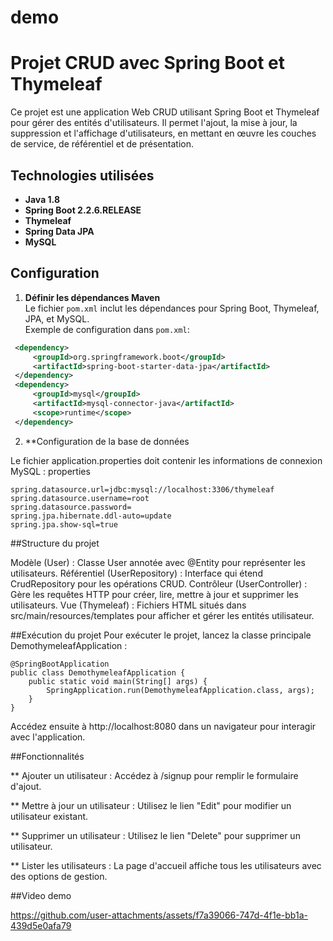 # demo
# Projet CRUD avec Spring Boot et Thymeleaf

Ce projet est une application Web CRUD utilisant Spring Boot et Thymeleaf pour gérer des entités d'utilisateurs. Il permet l'ajout, la mise à jour, la suppression et l'affichage d'utilisateurs, en mettant en œuvre les couches de service, de référentiel et de présentation.

## Technologies utilisées

- **Java 1.8**
- **Spring Boot 2.2.6.RELEASE**
- **Thymeleaf**
- **Spring Data JPA**
- **MySQL**

## Configuration

1. **Définir les dépendances Maven**  
   Le fichier `pom.xml` inclut les dépendances pour Spring Boot, Thymeleaf, JPA, et MySQL.  
   Exemple de configuration dans `pom.xml`:

  ``` xml
   <dependency>
       <groupId>org.springframework.boot</groupId>
       <artifactId>spring-boot-starter-data-jpa</artifactId>
   </dependency>
   <dependency>
       <groupId>mysql</groupId>
       <artifactId>mysql-connector-java</artifactId>
       <scope>runtime</scope>
   </dependency>
  ``` 
   

2. **Configuration de la base de données

Le fichier application.properties doit contenir les informations de connexion MySQL :
properties
```
spring.datasource.url=jdbc:mysql://localhost:3306/thymeleaf
spring.datasource.username=root
spring.datasource.password=
spring.jpa.hibernate.ddl-auto=update
spring.jpa.show-sql=true
```

##Structure du projet

Modèle (User) : Classe User annotée avec @Entity pour représenter les utilisateurs.
Référentiel (UserRepository) : Interface qui étend CrudRepository pour les opérations CRUD.
Contrôleur (UserController) : Gère les requêtes HTTP pour créer, lire, mettre à jour et supprimer les utilisateurs.
Vue (Thymeleaf) : Fichiers HTML situés dans src/main/resources/templates pour afficher et gérer les entités utilisateur.


##Exécution du projet
Pour exécuter le projet, lancez la classe principale DemothymeleafApplication :
```
@SpringBootApplication
public class DemothymeleafApplication {
    public static void main(String[] args) {
        SpringApplication.run(DemothymeleafApplication.class, args);
    }
}
```

Accédez ensuite à http://localhost:8080 dans un navigateur pour interagir avec l'application.

##Fonctionnalités

** Ajouter un utilisateur : Accédez à /signup pour remplir le formulaire d'ajout.

** Mettre à jour un utilisateur : Utilisez le lien "Edit" pour modifier un utilisateur existant.

** Supprimer un utilisateur : Utilisez le lien "Delete" pour supprimer un utilisateur.

** Lister les utilisateurs : La page d'accueil affiche tous les utilisateurs avec des options de gestion.


##Video demo



https://github.com/user-attachments/assets/f7a39066-747d-4f1e-bb1a-439d5e0afa79


